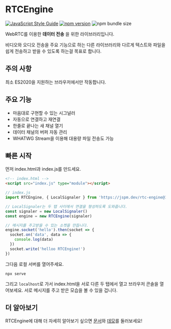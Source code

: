 # RTCEngine

[![JavaScript Style Guide](https://cdn.rawgit.com/standard/standard/master/badge.svg)](https://github.com/standard/standard)
[![npm version](https://badge.fury.io/js/rtc-engine.svg)](https://badge.fury.io/js/rtc-engine)
![npm bundle size](https://img.shields.io/bundlephobia/min/rtc-engine)

WebRTC를 이용한 __데이터 전송__ 을 위한 라이브러리입니다. 

비디오와 오디오 전송을 주요 기능으로 하는 다른 라이브러리와 다르게 텍스트와 파일을 쉽게 전송하고 받을 수 있도록 하는걸 목표로 합니다.

## 주의 사항
최소 ES2020을 지원하는 브라우저에서만 작동합니다.

## 주요 기능
- 마음대로 구현할 수 있는 시그널러
- 자동으로 연결하고 재연결
- 한줄로 끝나는 새 채널 열기
- 데이터 채널의 버퍼 자동 관리
- WHATWG Stream을 이용해 대용량 파일 전송도 가능

## 빠른 시작
먼저 index.html과 index.js를 만드세요.

```html
<!-- index.html -->
<script src="index.js" type="module"></script>
```

```javascript
// index.js
import RTCEngine, { LocalSignaler } from 'https://jspm.dev/rtc-engine@1'

// LocalSignaler는 두 탭 사이에서 연결을 형성하도록 도와줍니다.
const signaler = new LocalSignaler()
const engine = new RTCEngine(signaler)

// 메시지를 주고받을 수 있는 소켓을 만듭니다.
engine.socket('hello').then(socket => {
  socket.on('data', data => {
    console.log(data)
  })
  socket.write('helloo RTCEngine!')
})
```

그다음 로컬 서버를 열어주세요.
```
npx serve
```

그리고 `localhost`로 가서 index.html을 서로 다른 두 탭에서 열고 브라우저 콘솔을 열어보세요.
서로 메시지를 주고 받은 모습을 볼 수 있을 겁니다.

## 더 알아보기
RTCEngine에 대해 더 자세히 알아보기 싶으면 [문서](https://quasar-kim.github.io/rtc-engine/docs)와 [데모](https://quasar-kim.github.io/rtc-engine/demo)를 둘러보세요!

